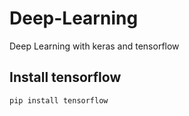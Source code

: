 # Deep-Learning
Deep Learning with keras and tensorflow


## Install tensorflow
    pip install tensorflow